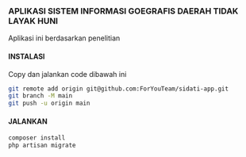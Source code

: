 ### APLIKASI SISTEM INFORMASI GOEGRAFIS DAERAH TIDAK LAYAK HUNI
Aplikasi ini berdasarkan penelitian

#### INSTALASI
Copy dan jalankan code dibawah ini
```bash
git remote add origin git@github.com:ForYouTeam/sidati-app.git
git branch -M main
git push -u origin main
```

#### JALANKAN
```bash
composer install
php artisan migrate
```